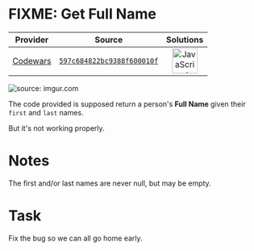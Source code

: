 [_metadata_:generated]: - "true"

# FIXME: Get Full Name

<!-- INFO TABLE BEGIN -->

| Provider                                        | Source                                                                               | Solutions                                                                                                                                                    |
| :---------------------------------------------: | :----------------------------------------------------------------------------------: | :----------------------------------------------------------------------------------------------------------------------------------------------------------: |
| [Codewars](../../../docs/providers/Codewars.md) | [`597c684822bc9388f600010f`](https://www.codewars.com/kata/597c684822bc9388f600010f) | [<img src="https://res.cloudinary.com/rascaltwo/image/upload/v1631924076/javascript_ehszr7.svg" alt="JavaScript" title="JavaScript" width="50" />](solve.js) |

<!-- INFO TABLE END -->

<img src="https://i.imgur.com/ta6gv1i.png?1" title="source: imgur.com" />

The code provided is supposed return a person's **Full Name** given their ```first``` and ```last``` names.

But it's not working properly.

# Notes

The first and/or last names are never null, but may be empty.

# Task

Fix the bug so we can all go home early.

